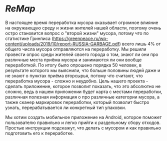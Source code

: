# *ReMap*

В настоящее время переработка мусора оказывает огромное влияние на окружающую среду и жизни жителей нашей области, поэтому очень остро становится вопрос о "второй жизни" мусора, потому что по статистике Гринписа (https://greenpeace.ru/wp-content/uploads/2019/10/report-RUSSIA-GARBAGE.pdf) всего лишь 4% от общего числа мусора отправляются на переработку. Мы решили провести опрос среди жителей своего города о том, знают ли они про различные места приёма мусора и занимаются ли они вообще переработкой. По итогу было опрошено порядка 50 человек, в результате которого мы выяснили, что больше половины людей даже и не знают о пунктах приёма вторсырья, потому что считают, что переработка мусора - сложно и неудобно. Цель нашего проекта - сделать приложение, которое позволит показать, что это абсолютно не сложно, ведь в нашем приложении будет карта с местами переработки, различная полезная информация о про различные категории мусора, а также сканер маркировок переработки, который позволит быстро узнать, перерабатывается ли конкретный тип упаковки.

Мы хотим создать мобильное приложение на Android, которое поможет пользователю правильно и легко прийти к раздельному сбору отходов. Простые инструкции подскажут, что делать с мусором и как правильно подготовить его к переработке.
